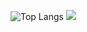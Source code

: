 ![Top Langs](https://github-readme-stats.vercel.app/api/top-langs/?username=IsThatTheRealNick&theme=radical&title_color=8E2DE2&text_color=fff) <img src="https://github-readme-stats.vercel.app/api?username=IsThatTheRealNick&show_icons=true&theme=radical&title_color=8E2DE2&text_color=fff&icon_color=8E2DE2"> 
